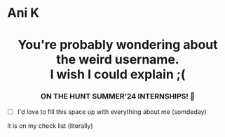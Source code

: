 <h1> Ani K </h1>

<h1 align=center> You're probably wondering about the weird username. <br> I wish I could explain ;(

<h3 align=center> ON THE HUNT SUMMER'24 INTERNSHIPS! 🐺 </h3>

- [ ] I'd love to fill this space up with everything about me (somdeday) </h3>

it is on my check list (literally)
